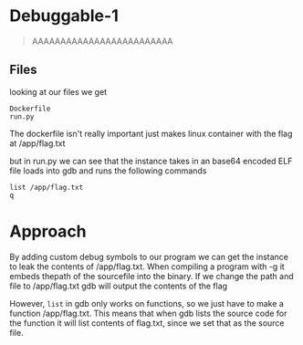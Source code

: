 # Debuggable-1

> AAAAAAAAAAAAAAAAAAAAAAAAA

## Files

looking at our files we get

```
Dockerfile
run.py

```
The dockerfile isn't really important just makes linux container with the flag at /app/flag.txt

but in run.py we can see that the instance takes in an base64 encoded ELF file loads into gdb and runs the following commands
```
list /app/flag.txt
q
```

# Approach

By adding custom debug symbols to our program we can get the instance to leak the contents of /app/flag.txt. When compiling a program with -g it embeds thepath of the sourcefile into the binary. If we change the path and file to /app/flag.txt gdb will output the contents of the flag


However, ```list``` in gdb only works on functions, so we just have to make a function /app/flag.txt. This means that when gdb lists the source code for the function it will list contents of flag.txt, since we set that as the source file.
